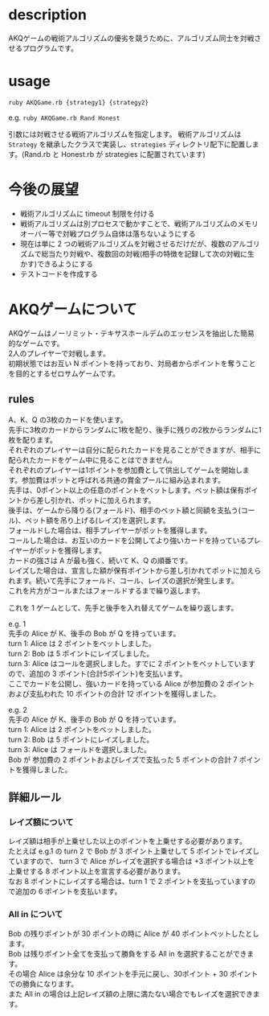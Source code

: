 # description
AKQゲームの戦術アルゴリズムの優劣を競うために、アルゴリズム同士を対戦させるプログラムです。

# usage
`ruby AKQGame.rb {strategy1} {strategy2}`

e.g.  `ruby AKQGame.rb Rand Honest`

引数には対戦させる戦術アルゴリズムを指定します。
戦術アルゴリズムは `Strategy` を継承したクラスで実装し、`strategies` ディレクトリ配下に配置します。(Rand.rb と Honest.rb が strategies に配置されています)


# 今後の展望
* 戦術アルゴリズムに timeout 制限を付ける
* 戦術アルゴリズムは別プロセスで動かすことで、戦術アルゴリズムのメモリオーバー等で対戦プログラム自体は落ちないようにする
* 現在は単に 2 つの戦術アルゴリズムを対戦させるだけだが、複数のアルゴリズムで総当たり対戦や、複数回の対戦(相手の特徴を記録して次の対戦に生かす)できるようにする
* テストコードを作成する

# AKQゲームについて

AKQゲームはノーリミット・テキサスホールデムのエッセンスを抽出した簡易的なゲームです。  
2人のプレイヤーで対戦します。  
初期状態ではお互い N ポイントを持っており、対局者からポイントを奪うことを目的とするゼロサムゲームです。  

## rules
A、K、Q の3枚のカードを使います。  
先手に3枚のカードからランダムに1枚を配り、後手に残りの2枚からランダムに1枚を配ります。  
それぞれのプレイヤーは自分に配られたカードを見ることができますが、相手に配られたカードをゲーム中に見ることはできません。  
それぞれのプレイヤーは1ポイントを参加費として供出してゲームを開始します。参加費はポットと呼ばれる共通の賞金プールに組み込まれます。  
先手は、0ポイント以上の任意のポイントをベットします。ベット額は保有ポイントから差し引かれ、ポットに加えられます。  
後手は、ゲームから降りる(フォールド)、相手のベット額と同額を支払う(コール)、ベット額を吊り上げる(レイズ)を選択します。  
フォールドした場合は、相手プレイヤーがポットを獲得します。  
コールした場合は、お互いのカードを公開してより強いカードを持っているプレイヤーがポットを獲得します。  
カードの強さは A が最も強く、続いて K、Q の順番です。  
レイズした場合は、宣言した額が保有ポイントから差し引かれてポットに加えられます。続いて先手にフォールド、コール、レイズの選択が発生します。  
これを片方がコールまたはフォールドするまで繰り返します。

これを 1 ゲームとして、先手と後手を入れ替えてゲームを繰り返します。

e.g. 1  
先手の Alice が K、後手の Bob が Q を持っています。  
turn 1: Alice は 2 ポイントをベットしました。  
turn 2: Bob は 5 ポイントにレイズしました。  
turn 3: Alice はコールを選択しました。すでに 2 ポイントをベットしていますので、追加の 3 ポイント(合計5ポイント)を支払います。  
ここでカードを公開し、強いカードを持っている Alice が参加費の 2 ポイントおよび支払われた 10 ポイントの合計 12 ポイントを獲得しました。  

e.g. 2  
先手の Alice が K、後手の Bob が Q を持っています。  
turn 1: Alice は 2 ポイントをベットしました。  
turn 2: Bob は 5 ポイントにレイズしました。  
turn 3: Alice は フォールドを選択しました。  
Bob が 参加費の 2 ポイントおよびレイズで支払った 5 ポイントの合計 7 ポイントを獲得しました。  


## 詳細ルール
### レイズ額について
レイズ額は相手が上乗せした以上のポイントを上乗せする必要があります。  
たとえば e.g.1 の turn 2 で Bob が 3 ポイント上乗せして 5 ポイントでレイズしていますので、
turn 3 で Alice がレイズを選択する場合は +3 ポイント以上を上乗せする 8 ポイント以上を宣言する必要があります。  
なお 8 ポイントにレイズする場合は、turn 1 で 2 ポイントを支払っていますので追加の 6 ポイントを支払います。  

### All in について
Bob の残りポイントが 30 ポイントの時に Alice が 40 ポイントベットしたとします。  
Bob は残りポイント全てを支払って勝負をする All in を選択することができます。  
その場合 Alice は余分な 10 ポイントを手元に戻し、30ポイント + 30 ポイントでの勝負になります。  
また All in の場合は上記レイズ額の上限に満たない場合でもレイズを選択できます。  
